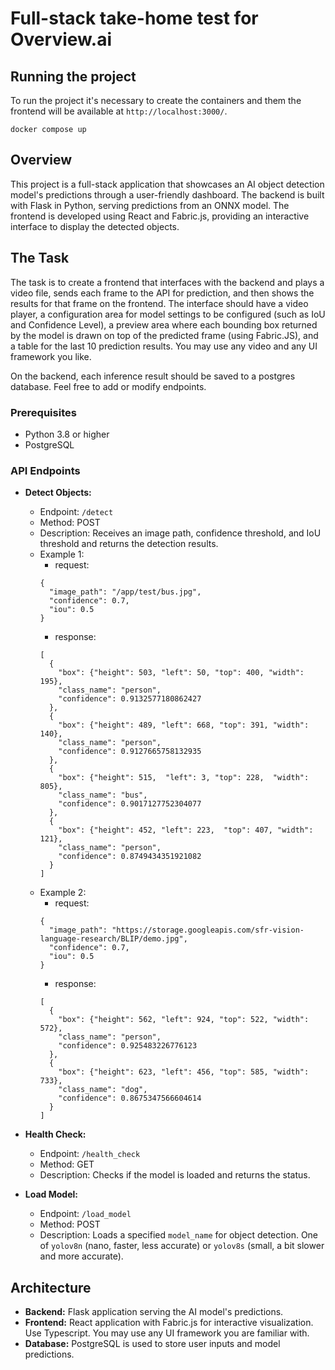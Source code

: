 # Full-stack take-home test for Overview.ai

## Running the project

To run the project it's necessary to create the containers and them the frontend will be available at `http://localhost:3000/`.

```shell
docker compose up
```

## Overview

This project is a full-stack application that showcases an AI object detection model's predictions through a user-friendly dashboard. The backend is built with Flask in Python, serving predictions from an ONNX model. The frontend is developed using React and Fabric.js, providing an interactive interface to display the detected objects.

## The Task

The task is to create a frontend that interfaces with the backend and plays a video file, sends each frame to the API for prediction, and then shows the results for that frame on the frontend. The interface should have a video player, a configuration area for model settings to be configured (such as IoU and Confidence Level), a preview area where each bounding box returned by the model is drawn on top of the predicted frame (using Fabric.JS), and a table for the last 10 prediction results. You may use any video and any UI framework you like.

On the backend, each inference result should be saved to a postgres database. Feel free to add or modify endpoints.

### Prerequisites

- Python 3.8 or higher
- PostgreSQL

### API Endpoints

- **Detect Objects:**
  - Endpoint: `/detect`
  - Method: POST
  - Description: Receives an image path, confidence threshold, and IoU threshold and returns the detection results.
  - Example 1:
    - request:
    ```
    {
      "image_path": "/app/test/bus.jpg",
      "confidence": 0.7,
      "iou": 0.5
    }
    ```
    - response:
    ```
    [
      {
        "box": {"height": 503, "left": 50, "top": 400, "width": 195},
        "class_name": "person",
        "confidence": 0.9132577180862427
      },
      {
        "box": {"height": 489, "left": 668, "top": 391, "width": 140},
        "class_name": "person",
        "confidence": 0.9127665758132935
      },
      {
        "box": {"height": 515,  "left": 3, "top": 228,  "width": 805},
        "class_name": "bus",
        "confidence": 0.9017127752304077
      },
      {
        "box": {"height": 452, "left": 223,  "top": 407, "width": 121},
        "class_name": "person",
        "confidence": 0.8749434351921082
      }
    ]
    ```
  - Example 2:
    - request:
    ```
    {
      "image_path": "https://storage.googleapis.com/sfr-vision-language-research/BLIP/demo.jpg",
      "confidence": 0.7,
      "iou": 0.5
    }
    ```
    - response:
    ```
    [
      {
        "box": {"height": 562, "left": 924, "top": 522, "width": 572},
        "class_name": "person",
        "confidence": 0.925483226776123
      },
      {
        "box": {"height": 623, "left": 456, "top": 585, "width": 733},
        "class_name": "dog",
        "confidence": 0.8675347566604614
      }
    ]
    ```
- **Health Check:**

  - Endpoint: `/health_check`
  - Method: GET
  - Description: Checks if the model is loaded and returns the status.

- **Load Model:**
  - Endpoint: `/load_model`
  - Method: POST
  - Description: Loads a specified `model_name` for object detection. One of `yolov8n` (nano, faster, less accurate) or `yolov8s` (small, a bit slower and more accurate).

## Architecture

- **Backend:** Flask application serving the AI model's predictions.
- **Frontend:** React application with Fabric.js for interactive visualization. Use Typescript. You may use any UI framework you are familiar with.
- **Database:** PostgreSQL is used to store user inputs and model predictions.
